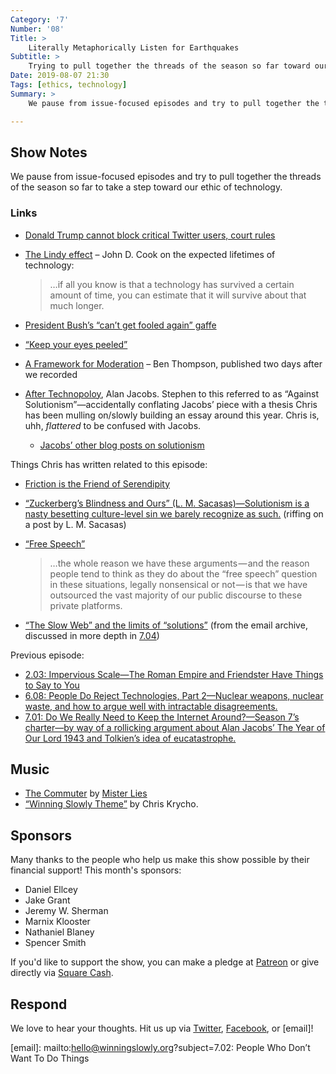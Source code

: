 ```yaml
---
Category: '7'
Number: '08'
Title: >
    Literally Metaphorically Listen for Earthquakes
Subtitle: >
    Trying to pull together the threads of the season so far toward our ethic of technology.
Date: 2019-08-07 21:30
Tags: [ethics, technology]
Summary: >
    We pause from issue-focused episodes and try to pull together the threads of the season so far to take a step toward our ethic of technology.

---
```


## Show Notes

We pause from issue-focused episodes and try to pull together the threads of the season so far to take a step toward our ethic of technology.

### Links

-   [Donald Trump cannot block critical Twitter users, court rules](https://www.usatoday.com/story/news/politics/2018/05/23/trump-cannot-block-critical-twitter-users-federal-court-rules/637454002/)

-   [The Lindy effect](https://www.johndcook.com/blog/2012/12/17/the-lindy-effect/) – John D. Cook on the expected lifetimes of technology:

    > …if all you know is that a technology has survived a certain amount of time, you can estimate that it will survive about that much longer.

-   [President Bush’s “can’t get fooled again” gaffe](https://www.youtube.com/watch?v=KjmjqlOPd6A)

-   [“Keep your eyes peeled”](http://www.worldwidewords.org/qa/qa-kee1.htm)

-   [A Framework for Moderation](https://stratechery.com/2019/a-framework-for-moderation/) – Ben Thompson, published two days after we recorded

-   [After Technopoloy](https://www.thenewatlantis.com/publications/after-technopoly), Alan Jacobs. Stephen to this referred to as “Against Solutionism”—accidentally conflating Jacobs’ piece with a thesis Chris has been mulling on/slowly building an essay around this year. Chris is, uhh, *flattered* to be confused with Jacobs.

    -   [Jacobs’ other blog posts on solutionism](http://text-patterns.thenewatlantis.com/search/label/Solutionism)

Things Chris has written related to this episode:

-   [Friction is the Friend of Serendipity](https://buttondown.email/chriskrycho/archive/b4f45a6e-ff51-4cb9-8d25-6a9f61215fd0)

-   [“Zuckerberg’s Blindness and Ours” (L. M. Sacasas)—Solutionism is a nasty besetting culture-level sin we barely recognize as such.](https://v4.chriskrycho.com/2018/zuckerbergs-blindness-and-ours-l-m-sacasas.html) (riffing on a post by L. M. Sacasas)

-   [“Free Speech”](https://v4.chriskrycho.com/2018/free-speech.html)

    > …the whole reason we have these arguments — and the reason people tend to think as they do about the “free speech” question in these situations, legally nonsensical or not — is that we have outsourced the vast majority of our public discourse to these private platforms.

-   [“The Slow Web” and the limits of “solutions”](https://buttondown.email/chriskrycho/archive/2f8a7099-e483-40b9-94e6-0f6e488cdfae) (from the email archive, discussed in more depth in [7.04](https://winningslowly.org/7.04/))

Previous episode:

-   [2.03: Impervious Scale—The Roman Empire and Friendster Have Things to Say to You](https://winningslowly.org/2.03/)
-   [6.08: People Do Reject Technologies, Part 2—Nuclear weapons, nuclear waste, and how to argue well with intractable disagreements.](https://winningslowly.org/6.08/)
-   [7.01: Do We Really Need to Keep the Internet Around?—Season 7’s charter—by way of a rollicking argument about Alan Jacobs’ The Year of Our Lord 1943 and Tolkien’s idea of eucatastrophe.](https://winningslowly.org/7.01/)

## Music

- [The Commuter](https://misterlies.bandcamp.com/track/the-commuter) by [Mister Lies](https://misterlies.bandcamp.com)
- [“Winning Slowly Theme”](https://soundcloud.com/chriskrycho/winning-slowly) by Chris Krycho. 

## Sponsors

Many thanks to the people who help us make this show possible by their financial support! This month's sponsors:

- Daniel Ellcey
- Jake Grant
- Jeremy W. Sherman
- Marnix Klooster
- Nathaniel Blaney
- Spencer Smith

If you'd like to support the show, you can make a pledge at <a href='https://www.patreon.com/winningslowly' rel='payment'>Patreon</a> or give directly via [Square Cash].

[Square Cash]: https://cash.me/$winningslowly


## Respond

We love to hear your thoughts. Hit us up via [Twitter], [Facebook], or [email]!

[Twitter]: //www.twitter.com/winningslowly
[Facebook]: //www.facebook.com/winningslowlypodcast
[email]: mailto:hello@winningslowly.org?subject=7.02: People Who Don’t Want To Do Things
